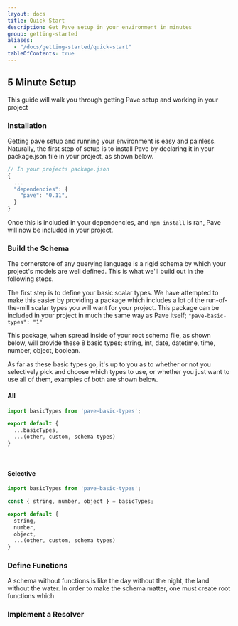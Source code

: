 ```yaml
---
layout: docs
title: Quick Start
description: Get Pave setup in your environment in minutes
group: getting-started
aliases:
  - "/docs/getting-started/quick-start"
tableOfContents: true
---
```


## 5 Minute Setup

This guide will walk you through getting Pave setup and working in your project

### Installation

Getting pave setup and running your environment is easy and painless. Naturally, the first step of setup is to install Pave by declaring it in your package.json file in your project, as shown below.

```js
// In your projects package.json
{
  ...
  "dependencies": {
    "pave": "0.11",
  }
}
```

Once this is included in your dependencies, and `npm install` is ran, Pave will now be included in your project.

### Build the Schema

The cornerstore of any querying language is a rigid schema by which your project's models are well defined. This is what we'll build out in the following steps.

The first step is to define your basic scalar types. We have attempted to make this easier by providing a package which includes a lot of the run-of-the-mill scalar types you will want for your project. This package can be included in your project in much the same way as Pave itself; `"pave-basic-types": "1"`

This package, when spread inside of your root schema file, as shown below, will provide these 8 basic types; string, int, date, datetime, time, number, object, boolean.

As far as these basic types go, it's up to you as to whether or not you selectively pick and choose which types to use, or whether you just want to use all of them, examples of both are shown below.

#### All

```js
import basicTypes from 'pave-basic-types';

export default {
  ...basicTypes,
  ...(other, custom, schema types)
}
```
<br/>

#### Selective

```js
import basicTypes from 'pave-basic-types';

const { string, number, object } = basicTypes;

export default {
  string,
  number,
  object,
  ...(other, custom, schema types)
}
```

### Define Functions

A schema without functions is like the day without the night, the land without the water. In order to make the schema matter, one must create root functions which 

### Implement a Resolver 


